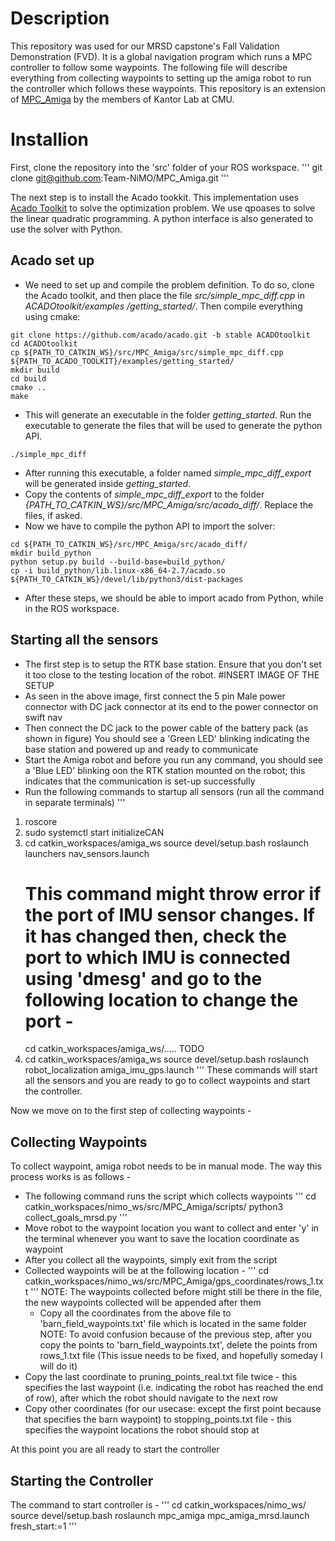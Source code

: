 # Description
This repository was used for our MRSD capstone's Fall Validation Demonstration (FVD). It is a global navigation program which runs a MPC controller to follow some waypoints. The following file will describe everything from collecting waypoints to setting up the amiga robot to run the controller which follows these waypoints. This repository is an extension of [MPC_Amiga](https://github.com/Kantor-Lab/MPC_Amiga) by the members of Kantor Lab at CMU.

# Installion
First, clone the repository into the 'src' folder of your ROS workspace.
'''
git clone git@github.com:Team-NiMO/MPC_Amiga.git
'''

The next step is to install the Acado tookkit. This implementation uses [Acado Toolkit](https://acado.github.io/index.html) to solve the optimization problem. We use qpoases to solve the linear quadratic programming. A python interface is also generated to use the solver with Python.

## Acado set up
- We need to set up and compile the problem definition. To do so, clone the Acado toolkit, and then place the file *src/simple_mpc_diff.cpp* in  *ACADOtoolkit/examples /getting_started/*. Then compile everything using cmake:
```
git clone https://github.com/acado/acado.git -b stable ACADOtoolkit
cd ACADOtoolkit
cp ${PATH_TO_CATKIN_WS}/src/MPC_Amiga/src/simple_mpc_diff.cpp ${PATH_TO_ACADO_TOOLKIT}/examples/getting_started/
mkdir build
cd build
cmake ..
make
```
- This will generate an executable in the folder *getting_started*. Run the executable to generate the files that will be used to generate the python API.
```
./simple_mpc_diff
```
- After running this executable, a folder named *simple_mpc_diff_export* will be generated inside *getting_started*.
- Copy the contents of *simple_mpc_diff_export* to the folder *{PATH_TO_CATKIN_WS}/src/MPC_Amiga/src/acado_diff/*. Replace the files, if asked.
- Now we have to compile the python API to import the solver:
```
cd ${PATH_TO_CATKIN_WS}/src/MPC_Amiga/src/acado_diff/
mkdir build_python
python setup.py build --build-base=build_python/
cp -i build_python/lib.linux-x86_64-2.7/acado.so ${PATH_TO_CATKIN_WS}/devel/lib/python3/dist-packages
```
- After these steps, we should be able to import acado from Python, while in the ROS workspace.

## Starting all the sensors
- The first step is to setup the RTK base station. Ensure that you don't set it too close to the testing location of the robot.
#INSERT IMAGE OF THE SETUP
- As seen in the above image, first connect the 5 pin Male power connector with DC jack connector at its end to the power connector on swift nav
- Then connect the DC jack to the power cable of the battery pack (as shown in figure)
  You should see a 'Green LED' blinking indicating the base station and powered up and ready to communicate
- Start the Amiga robot and before you run any command, you should see a 'Blue LED' blinking oon the RTK station mounted on the robot; this indicates that the communication is set-up successfully
- Run the following commands to startup all sensors (run all the command in separate terminals)
'''
1. roscore
2. sudo systemctl start initializeCAN
3. cd catkin_workspaces/amiga_ws
   source devel/setup.bash
   roslaunch launchers nav_sensors.launch
   # This command might throw error if the port of IMU sensor changes. If it has changed then, check the port to which IMU is connected using 'dmesg' and go to the following location to change the port -
   cd catkin_workspaces/amiga_ws/..... TODO
4. cd catkin_workspaces/amiga_ws
   source devel/setup.bash
   roslaunch robot_localization amiga_imu_gps.launch
'''
These commands will start all the sensors and you are ready to go to collect waypoints and start the controller.

Now we move on to the first step of collecting waypoints - 
## Collecting Waypoints
To collect waypoint, amiga robot needs to be in manual mode. The way this process works is as follows -
- The following command runs the script which collects waypoints
  '''
  cd catkin_workspaces/nimo_ws/src/MPC_Amiga/scripts/
  python3 collect_goals_mrsd.py
  '''
- Move robot to the waypoint location you want to collect and enter 'y' in the terminal whenever you want to save the location coordinate as waypoint
- After you collect all the waypoints, simply exit from the script
- Collected waypoints will be at the following location -
  '''
  cd catkin_workspaces/nimo_ws/src/MPC_Amiga/gps_coordinates/rows_1.txt
  '''
  NOTE: The waypoints collected before might still be there in the file, the new waypoints collected will be appended after them
  - Copy all the coordinates from the above file to 'barn_field_waypoints.txt' file which is located in the same folder
  NOTE: To avoid confusion because of the previous step, after you copy the points to 'barn_field_waypoints.txt', delete the points from rows_1.txt file (This issue needs to be fixed, and hopefully someday I will do it)
- Copy the last coordinate to pruning_points_real.txt file twice - this specifies the last waypoint (i.e. indicating the robot has reached the end of row), after which the robot should navigate to the next row
- Copy other coordinates (for our usecase: except the first point because that specifies the barn waypoint) to stopping_points.txt file - this specifies the waypoint locations the robot should stop at

At this point you are all ready to start the controller

## Starting the Controller
The command to start controller is - 
'''
cd catkin_workspaces/nimo_ws/
source devel/setup.bash
roslaunch mpc_amiga mpc_amiga_mrsd.launch fresh_start:=1
'''
